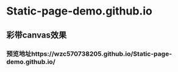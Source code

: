# Static-page-demo.github.io
## 彩带canvas效果
### 预览地址https://wzc570738205.github.io/Static-page-demo.github.io/
